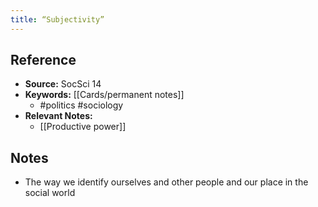 ```yaml
---
title: “Subjectivity”
---
```

## Reference
- **Source:** SocSci 14
- **Keywords:** [[Cards/permanent notes]]
	- #politics #sociology 
- **Relevant Notes:** 
	- [[Productive power]]
## Notes
- The way we identify ourselves and other people and our place in the social world